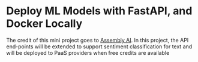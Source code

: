 # Deploy ML Models with FastAPI, and Docker Locally
The credit of this mini project goes to [Assembly AI](https://www.youtube.com/watch?v=h5wLuVDr0oc). In this project, the API end-points will be extended to support sentiment classification for text and will be deployed to PaaS providers when free credits are available
